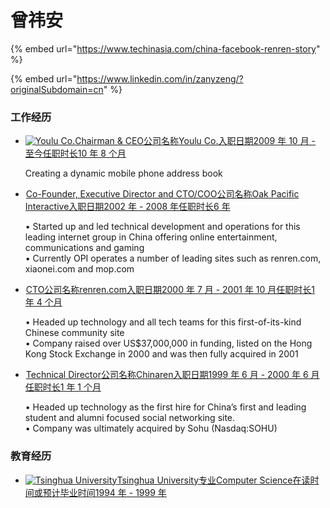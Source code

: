 # 曾祎安

{% embed url="https://www.techinasia.com/china-facebook-renren-story" %}





{% embed url="https://www.linkedin.com/in/zanyzeng/?originalSubdomain=cn" %}



### 工作经历

* [![Youlu Co.](https://media-exp1.licdn.com/dms/image/C4E0BAQH9KzApJKlLqA/company-logo_100_100/0?e=1599091200&v=beta&t=FG1aOoT9PHeZVgZ0oAzCRxMtRkYK8tn6wnN1-cZQ6-8)Chairman & CEO公司名称Youlu Co.入职日期2009 年 10 月 - 至今任职时长10 年 8 个月](https://www.linkedin.com/search/results/all/?keywords=Youlu%20Co.)

  Creating a dynamic mobile phone address book

* [![Oak Pacific Interactive](data:image/gif;base64,R0lGODlhAQABAIAAAAAAAP///yH5BAEAAAAALAAAAAABAAEAAAIBRAA7)Co-Founder, Executive Director and CTO/COO公司名称Oak Pacific Interactive入职日期2002 年 - 2008 年任职时长6 年](https://www.linkedin.com/company/oak-pacific-interactive/)

  • Started up and led technical development and operations for this leading internet group in China offering online entertainment, communications and gaming  
  • Currently OPI operates a number of leading sites such as renren.com, xiaonei.com and mop.com

* [![renren.com](data:image/gif;base64,R0lGODlhAQABAIAAAAAAAP///yH5BAEAAAAALAAAAAABAAEAAAIBRAA7)CTO公司名称renren.com入职日期2000 年 7 月 - 2001 年 10 月任职时长1 年 4 个月](https://www.linkedin.com/search/results/all/?keywords=renren.com)

  • Headed up technology and all tech teams for this first-of-its-kind Chinese community site  
  • Company raised over US$37,000,000 in funding, listed on the Hong Kong Stock Exchange in 2000 and was then fully acquired in 2001

* [![Chinaren](data:image/gif;base64,R0lGODlhAQABAIAAAAAAAP///yH5BAEAAAAALAAAAAABAAEAAAIBRAA7)Technical Director公司名称Chinaren入职日期1999 年 6 月 - 2000 年 6 月任职时长1 年 1 个月](https://www.linkedin.com/search/results/all/?keywords=Chinaren)

  • Headed up technology as the first hire for China’s first and leading student and alumni focused social networking site.  
  • Company was ultimately acquired by Sohu \(Nasdaq:SOHU\)

### 教育经历

* [![Tsinghua University](https://media-exp1.licdn.com/dms/image/C4D0BAQFJU3_2fIeNWw/company-logo_100_100/0?e=1599091200&v=beta&t=J0bEFE3-RLnPkRUytl5021feuNQE_la5EGJqTjY1LiQ)Tsinghua University专业Computer Science在读时间或预计毕业时间1994 年 - 1999 年](https://www.linkedin.com/school/11398/?legacySchoolId=11398)



